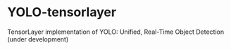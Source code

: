 # YOLO-tensorlayer
TensorLayer implementation of YOLO: Unified, Real-Time Object Detection (under development)
